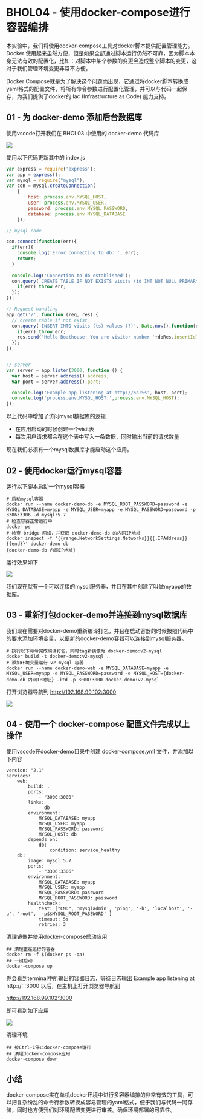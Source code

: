 # BHOL04 - 使用docker-compose进行容器编排

本实验中，我们将使用docker-compose工具对docker脚本提供配置管理能力。Docker 使用起来虽然方便，但是如果全部通过脚本运行仍然不可靠，因为脚本本身无法有效的配置化，比如：对脚本中某个参数的变更会造成整个脚本的变更，这对于我们管理环境变更非常不方便。

Docker Compose就是为了解决这个问题而出现，它通过将docker脚本转换成yaml格式的配置文件，将所有命令参数进行配置化管理，并可以与代码一起保存，为我们提供了docker的 Iac (Infrastructure as Code) 能力支持。

## 01 - 为 docker-demo 添加后台数据库

使用vscode打开我们在 BHOL03 中使用的 docker-demo 代码库

![](images/bhol03-dockerbuild001.png)


使用以下代码更新其中的 index.js

```javascript
var express = require('express');
var app = express();
var mysql = require("mysql");
var con = mysql.createConnection(
    { 
        host: process.env.MYSQL_HOST, 
        user: process.env.MYSQL_USER, 
        password: process.env.MYSQL_PASSWORD, 
        database: process.env.MYSQL_DATABASE
    });

// mysql code

con.connect(function(err){
  if(err){
    console.log('Error connecting to db: ', err);
    return;
  }
  
  console.log('Connection to db established');
  con.query('CREATE TABLE IF NOT EXISTS visits (id INT NOT NULL PRIMARY KEY AUTO_INCREMENT, ts BIGINT)',function(err) {
    if(err) throw err;
  });
});

// Request handling
app.get('/', function (req, res) {
  // create table if not exist
  con.query('INSERT INTO visits (ts) values (?)', Date.now(),function(err, dbRes) {
    if(err) throw err;
    res.send('Hello Boathouse! You are visitor number '+dbRes.insertId);
  });
});


// server
var server = app.listen(3000, function () {
  var host = server.address().address;
  var port = server.address().port;

  console.log('Example app listening at http://%s:%s', host, port);
  console.log('process.env.MYSQL_HOST:',process.env.MYSQL_HOST);
});
```

以上代码中增加了访问mysql数据库的逻辑

- 在应用启动的时候创建一个visit表
- 每次用户请求都会在这个表中写入一条数据，同时输出当前的请求数量

现在我们必须有一个mysql数据库才能启动这个应用。

## 02 - 使用docker运行mysql容器

运行以下脚本启动一个mysql容器

```shell
# 启动mysql容器
docker run --name docker-demo-db -e MYSQL_ROOT_PASSWORD=password -e MYSQL_DATABASE=myapp -e MYSQL_USER=myapp -e MYSQL_PASSWORD=password -p 3306:3306 -d mysql:5.7
# 检查容器正常运行中
docker ps
# 检查 bridge 网络，并获取 docker-demo-db 的内网IP地址
docker inspect -f '{{range.NetworkSettings.Networks}}{{.IPAddress}}{{end}}' docker-demo-db
{docker-demo-db 内网IP地址}
```

运行效果如下

![](images/bhol04-mysql001.png)

我们现在就有一个可以连接的mysql服务器，并且在其中创建了叫做myapp的数据库。

## 03 - 重新打包docker-demo并连接到mysql数据库

我们现在需要对docker-demo重新编译打包，并且在启动容器的时候按照代码中的要求添加环境变量，以便新的docker-demo容器可以连接到mysql服务器。

```shell
# 执行以下命令完成编译打包，同时tag新镜像为 docker-demo:v2-mysql
docker build -t docker-demo:v2-mysql .
# 添加环境变量运行 v2-mysql 容器
docker run --name docker-demo-web -e MYSQL_DATABASE=myapp -e MYSQL_USER=myapp -e MYSQL_PASSWORD=password -e MYSQL_HOST={docker-demo-db 内网IP地址} -itd -p 3000:3000 docker-demo:v2-mysql
```

打开浏览器导航到 http://192.168.99.102:3000 

![](images/bhol04-mysql002.png)

## 04 - 使用一个 docker-compose 配置文件完成以上操作

使用vscode在docker-demo目录中创建 docker-compose.yml 文件，并添加以下内容

```shell
version: "2.1"
services:
    web:
        build: .
        ports:
            - "3000:3000"
        links:
            - db
        environment:
            MYSQL_DATABASE: myapp
            MYSQL_USER: myapp
            MYSQL_PASSWORD: password
            MYSQL_HOST: db
        depends_on:
            db:
                condition: service_healthy
    db:
        image: mysql:5.7
        ports:
            - "3306:3306"
        environment:
            MYSQL_DATABASE: myapp
            MYSQL_USER: myapp
            MYSQL_PASSWORD: password
            MYSQL_ROOT_PASSWORD: password
        healthcheck:
            test: ["CMD", 'mysqladmin', 'ping', '-h', 'localhost', '-u', 'root', '-p$$MYSQL_ROOT_PASSWORD' ]
            timeout: 5s
            retries: 3
```

清理镜像并使用docker-compose启动应用

```shell
## 清理正在运行的容器
docker rm -f $(docker ps -qa)
## 一键启动
docker-compose up
```

你会看到terminal中所输出的容器日志，等待日志输出 Example app listening at http://:::3000 以后，在主机上打开浏览器导航到 

http://192.168.99.102:3000 

即可看到如下应用

![](images/bhol04-mysql002.png)

清理环境

```shell
## 按Ctrl-C停止docker-compose运行
## 清理docker-compose应用
docker-compose down
```

## 小结

docker-compose实在单机docker环境中进行多容器编排的非常有效的工具，可以把复杂纷乱的命令行参数转换成容易管理的yaml格式，便于我们与代码一同存储，同时也方便我们对环境配置变更进行审核。确保环境部署的可靠性。



